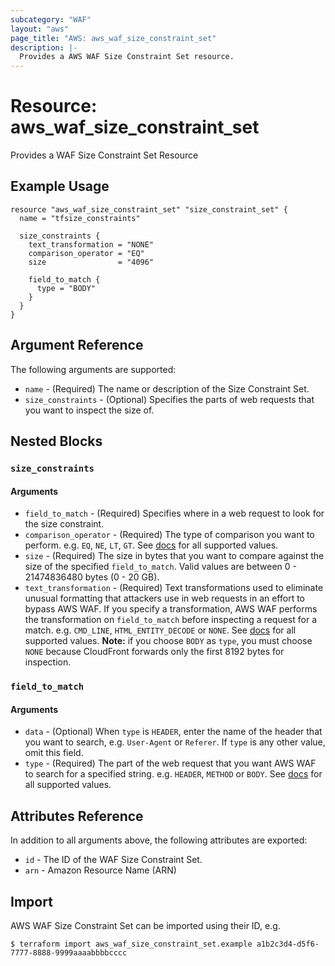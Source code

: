 ```yaml
---
subcategory: "WAF"
layout: "aws"
page_title: "AWS: aws_waf_size_constraint_set"
description: |-
  Provides a AWS WAF Size Constraint Set resource.
---
```


# Resource: aws_waf_size_constraint_set

Provides a WAF Size Constraint Set Resource

## Example Usage

```hcl
resource "aws_waf_size_constraint_set" "size_constraint_set" {
  name = "tfsize_constraints"

  size_constraints {
    text_transformation = "NONE"
    comparison_operator = "EQ"
    size                = "4096"

    field_to_match {
      type = "BODY"
    }
  }
}
```

## Argument Reference

The following arguments are supported:

* `name` - (Required) The name or description of the Size Constraint Set.
* `size_constraints` - (Optional) Specifies the parts of web requests that you want to inspect the size of.

## Nested Blocks

### `size_constraints`

#### Arguments

* `field_to_match` - (Required) Specifies where in a web request to look for the size constraint.
* `comparison_operator` - (Required) The type of comparison you want to perform.
  e.g. `EQ`, `NE`, `LT`, `GT`.
  See [docs](http://docs.aws.amazon.com/waf/latest/APIReference/API_SizeConstraint.html#WAF-Type-SizeConstraint-ComparisonOperator) for all supported values.
* `size` - (Required) The size in bytes that you want to compare against the size of the specified `field_to_match`.
  Valid values are between 0 - 21474836480 bytes (0 - 20 GB).
* `text_transformation` - (Required) Text transformations used to eliminate unusual formatting that attackers use in web requests in an effort to bypass AWS WAF.
  If you specify a transformation, AWS WAF performs the transformation on `field_to_match` before inspecting a request for a match.
  e.g. `CMD_LINE`, `HTML_ENTITY_DECODE` or `NONE`.
  See [docs](http://docs.aws.amazon.com/waf/latest/APIReference/API_SizeConstraint.html#WAF-Type-SizeConstraint-TextTransformation)
  for all supported values.
  **Note:** if you choose `BODY` as `type`, you must choose `NONE` because CloudFront forwards only the first 8192 bytes for inspection.

### `field_to_match`

#### Arguments

* `data` - (Optional) When `type` is `HEADER`, enter the name of the header that you want to search, e.g. `User-Agent` or `Referer`.
  If `type` is any other value, omit this field.
* `type` - (Required) The part of the web request that you want AWS WAF to search for a specified string.
  e.g. `HEADER`, `METHOD` or `BODY`.
  See [docs](http://docs.aws.amazon.com/waf/latest/APIReference/API_FieldToMatch.html)
  for all supported values.

## Attributes Reference

In addition to all arguments above, the following attributes are exported:

* `id` - The ID of the WAF Size Constraint Set.
* `arn` - Amazon Resource Name (ARN)

## Import

AWS WAF Size Constraint Set can be imported using their ID, e.g.

```
$ terraform import aws_waf_size_constraint_set.example a1b2c3d4-d5f6-7777-8888-9999aaaabbbbcccc
```
